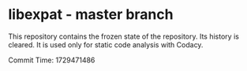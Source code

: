 # libexpat - master branch

This repository contains the frozen state of the repository.
Its history is cleared. It is used only for static code
analysis with Codacy.

Commit Time: 1729471486